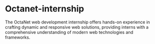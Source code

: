 # Octanet-internship
The OctaNet web development internship offers hands-on experience in crafting dynamic and responsive web solutions, providing interns with a comprehensive understanding of modern web technologies and frameworks.
